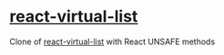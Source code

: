 # [react-virtual-list](http://clertonraf.github.io/react-virtual-list/)


Clone of [react-virtual-list](http://developerdizzle.github.io/react-virtual-list/) with React UNSAFE methods

